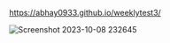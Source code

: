 
https://abhay0933.github.io/weeklytest3/

![Screenshot 2023-10-08 232645](https://github.com/abhay0933/weeklytest3/assets/127731916/49205269-57e9-4a84-8e98-cc602d43184a)
